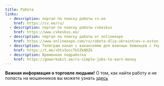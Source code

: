 ```yaml
---
title: Работа
links:
  - description: портал по поиску работы cv.ee
    href: https://cv.ee/ru/ 
  - description: портал по поиску работы cvkeskus
    href: https://www.cvkeskus.ee/
  - description: портал по поиску работы от onlineexpo
    href: https://www.onlineexpo.com/ru/rabota-dlia-ukraintcev-v-estonii/
  - description: Телеграм канал с вакансиями для военных беженцев с Украины
    href: https://t.me/+Otv3occTk5ZkNDZk
  - description: Временная подработка
    href: https://goworkabit.ee/ru-simple-jobs-to-earn-money
---
```


**Важная информация о торговле людьми!** О том, как найти работу и не попасть на мошенников вы можете узнать [здесь](https://www.facebook.com/events/426128778967948)
